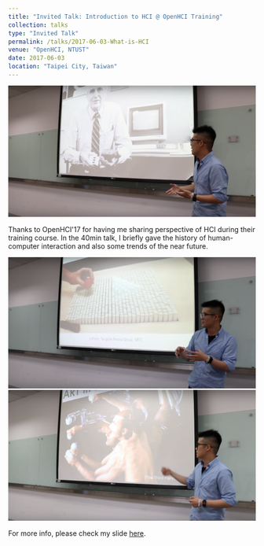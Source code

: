 ```yaml
---
title: "Invited Talk: Introduction to HCI @ OpenHCI Training"
collection: talks
type: "Invited Talk"
permalink: /talks/2017-06-03-What-is-HCI
venue: "OpenHCI, NTUST"
date: 2017-06-03
location: "Taipei City, Taiwan"
---
```


<img src='/images/talks/openhci0.png'>

Thanks to OpenHCI'17 for having me sharing perspective of HCI during their training course. In the 40min talk, I briefly gave the history of human-computer interaction and also some trends of the near future.

<img src='/images/talks/openhci2.png'>

<img src='/images/talks/openhci3.png'>

For more info, please check my slide [here](https://goo.gl/HxX58b).
